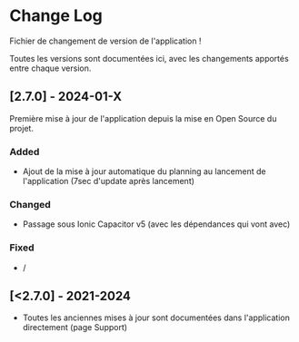 
# Change Log

Fichier de changement de version de l'application !

Toutes les versions sont documentées ici, avec les changements apportés entre chaque version.
 
## [2.7.0] - 2024-01-X
  
Première mise à jour de l'application depuis la mise en Open Source du projet.

### Added

- Ajout de la mise à jour automatique du planning au lancement de l'application (7sec d'update après lancement)
 
### Changed
  
- Passage sous Ionic Capacitor v5  (avec les dépendances qui vont avec)
 
### Fixed
 
- /
 
## [<2.7.0] - 2021-2024
 
- Toutes les anciennes mises à jour sont documentées dans l'application directement (page Support)